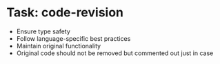 <!-- ---
!-- title: 2025-01-06 07:47:02
!-- author: ywata-note-win
!-- date: /home/ywatanabe/proj/llemacs/workspace/resources/prompts/components/02_tasks/code-revision.md
!-- --- -->

# Task: code-revision
* Ensure type safety
* Follow language-specific best practices
* Maintain original functionality
* Original code should not be removed but commented out just in case